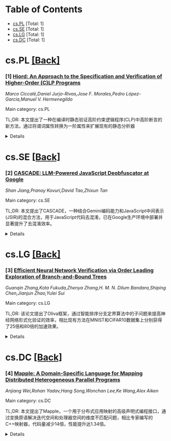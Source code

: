 <div id=toc></div>

# Table of Contents

- [cs.PL](#cs.PL) [Total: 1]
- [cs.SE](#cs.SE) [Total: 1]
- [cs.LG](#cs.LG) [Total: 1]
- [cs.DC](#cs.DC) [Total: 1]


<div id='cs.PL'></div>

# cs.PL [[Back]](#toc)

### [1] [Hiord: An Approach to the Specification and Verification of Higher-Order (C)LP Programs](https://arxiv.org/abs/2507.17233)
*Marco Ciccalè,Daniel Jurjo-Rivas,Jose F. Morales,Pedro López-García,Manuel V. Hermenegildo*

Main category: cs.PL

TL;DR: 本文提出了一种在编译时静态验证高阶约束逻辑程序(CLP)中高阶断言的新方法，通过将谓词属性转换为一阶属性来扩展现有的静态分析器


<details>
  <summary>Details</summary>
Motivation: 高阶程序中的断言可以描述高阶参数，虽然运行时验证已有研究，但编译时静态验证仍相对缺乏探索。现有的静态分析主要针对一阶断言，缺少处理高阶断言的有效方法

Method: 使用谓词属性(predicate properties)描述高阶参数，这是一种利用Ciao断言语言的特殊属性；细化这些属性的语法和语义；引入基于语义顺序关系的抽象准则来判断编译时对谓词属性的符合性；通过将谓词属性约简为一阶属性，使现有的基于抽象解释的静态分析器能够处理这些属性

Result: 开发了原型实现并在Ciao系统中通过多个示例进行了评估，证明了该方法的可行性和有效性。成功将高阶断言的静态验证问题转化为一阶问题，使现有工具可以处理

Conclusion: 提出的方法能够有效地在编译时静态验证高阶CLP程序中的高阶断言，通过谓词属性和约简技术，成功扩展了现有静态分析器的能力。该方法具有通用性，可适用于类似的程序验证场景

Abstract: Higher-order constructs enable more expressive and concise code by allowing
procedures to be parameterized by other procedures. Assertions allow expressing
partial program specifications, which can be verified either at compile time
(statically) or run time (dynamically). In higher-order programs, assertions
can also describe higher-order arguments. While in the context of (C)LP,
run-time verification of higher-order assertions has received some attention,
compile-time verification remains relatively unexplored. We propose a novel
approach for statically verifying higher-order (C)LP programs with higher-order
assertions. Although we use the Ciao assertion language for illustration, our
approach is quite general and we believe is applicable to similar contexts.
Higher-order arguments are described using predicate properties -- a special
kind of property which exploits the (Ciao) assertion language. We refine the
syntax and semantics of these properties and introduce an abstract criterion to
determine conformance to a predicate property at compile time, based on a
semantic order relation comparing the predicate property with the predicate
assertions. We then show how to handle these properties using an abstract
interpretation-based static analyzer for programs with first-order assertions
by reducing predicate properties to first-order properties. Finally, we report
on a prototype implementation and evaluate it through various examples within
the Ciao system.

</details>


<div id='cs.SE'></div>

# cs.SE [[Back]](#toc)

### [2] [CASCADE: LLM-Powered JavaScript Deobfuscator at Google](https://arxiv.org/abs/2507.17691)
*Shan Jiang,Pranoy Kovuri,David Tao,Zhixun Tan*

Main category: cs.SE

TL;DR: 本文提出了CASCADE，一种结合Gemini编码能力和JavaScript中间表示(JSIR)的混合方法，用于JavaScript代码去混淆，已在Google生产环境中部署并显著提升了去混淆效率。


<details>
  <summary>Details</summary>
Motivation: JavaScript混淆技术广泛存在，严重阻碍了代码理解和分析，对软件测试、静态分析和恶意软件检测造成重大挑战。现有的静态和动态去混淆技术存在局限性，需要大量硬编码规则，缺乏可靠性和灵活性。

Method: 提出CASCADE混合方法，结合Gemini的高级编码能力和编译器中间表示(IR)的确定性转换能力，特别是JavaScript IR(JSIR)。使用Gemini识别关键前导函数(最常见混淆技术的基础组件)，然后利用JSIR进行后续代码转换。

Result: CASCADE能够有效恢复语义元素(如原始字符串和API名称)，揭示原始程序行为。该方法克服了现有静态和动态去混淆技术的局限性，消除了数百到数千条硬编码规则，同时实现了可靠性和灵活性。已在Google生产环境中部署。

Conclusion: CASCADE在JavaScript去混淆方面取得了实质性改进，显著提高了去混淆效率，减少了逆向工程工作量。这种混合方法为解决JavaScript混淆问题提供了一个可靠且灵活的解决方案。

Abstract: Software obfuscation, particularly prevalent in JavaScript, hinders code
comprehension and analysis, posing significant challenges to software testing,
static analysis, and malware detection. This paper introduces CASCADE, a novel
hybrid approach that integrates the advanced coding capabilities of Gemini with
the deterministic transformation capabilities of a compiler Intermediate
Representation (IR), specifically JavaScript IR (JSIR). By employing Gemini to
identify critical prelude functions, the foundational components underlying the
most prevalent obfuscation techniques, and leveraging JSIR for subsequent code
transformations, CASCADE effectively recovers semantic elements like original
strings and API names, and reveals original program behaviors. This method
overcomes limitations of existing static and dynamic deobfuscation techniques,
eliminating hundreds to thousands of hardcoded rules while achieving
reliability and flexibility. CASCADE is already deployed in Google's production
environment, demonstrating substantial improvements in JavaScript deobfuscation
efficiency and reducing reverse engineering efforts.

</details>


<div id='cs.LG'></div>

# cs.LG [[Back]](#toc)

### [3] [Efficient Neural Network Verification via Order Leading Exploration of Branch-and-Bound Trees](https://arxiv.org/abs/2507.17453)
*Guanqin Zhang,Kota Fukuda,Zhenya Zhang,H. M. N. Dilum Bandara,Shiping Chen,Jianjun Zhao,Yulei Sui*

Main category: cs.LG

TL;DR: 该论文提出了Oliva框架，通过智能排序分支定界算法中的子问题来提高神经网络形式化验证的效率，相比现有方法在MNIST和CIFAR10数据集上分别获得了25倍和80倍的加速效果。


<details>
  <summary>Details</summary>
Motivation: 现有的分支定界（BaB）神经网络验证方法虽然能识别需要分割的子问题，但采用朴素的"先来先服务"策略探索子问题空间，导致验证效率低下，难以快速得出验证结论。

Method: 引入了一个基于子问题包含反例可能性的排序机制，提出Oliva验证框架，优先探索更可能找到反例的子问题。框架包含两个变体：Oliva^GR（贪心策略，总是优先选择最可能找到反例的子问题）和Oliva^SA（基于模拟退火的平衡策略，从探索逐渐转向利用以定位全局最优子问题）。

Result: 在涵盖5个模型、690个验证问题的MNIST和CIFAR10数据集上进行实验评估，与最先进方法相比，Oliva在MNIST上实现了最高25倍的加速，在CIFAR10上实现了最高80倍的加速。

Conclusion: Oliva框架通过智能化的子问题排序策略有效提升了神经网络形式化验证的效率，即使在无法找到反例的情况下也不会导致性能下降，为神经网络安全验证提供了更高效的解决方案。

Abstract: The vulnerability of neural networks to adversarial perturbations has
necessitated formal verification techniques that can rigorously certify the
quality of neural networks. As the state-of-the-art, branch and bound (BaB) is
a "divide-and-conquer" strategy that applies off-the-shelf verifiers to
sub-problems for which they perform better. While BaB can identify the
sub-problems that are necessary to be split, it explores the space of these
sub-problems in a naive "first-come-first-serve" manner, thereby suffering from
an issue of inefficiency to reach a verification conclusion. To bridge this
gap, we introduce an order over different sub-problems produced by BaB,
concerning with their different likelihoods of containing counterexamples.
Based on this order, we propose a novel verification framework Oliva that
explores the sub-problem space by prioritizing those sub-problems that are more
likely to find counterexamples, in order to efficiently reach the conclusion of
the verification. Even if no counterexample can be found in any sub-problem, it
only changes the order of visiting different sub-problem and so will not lead
to a performance degradation. Specifically, Oliva has two variants, including
$Oliva^{GR}$, a greedy strategy that always prioritizes the sub-problems that
are more likely to find counterexamples, and $Oliva^{SA}$, a balanced strategy
inspired by simulated annealing that gradually shifts from exploration to
exploitation to locate the globally optimal sub-problems. We experimentally
evaluate the performance of Oliva on 690 verification problems spanning over 5
models with datasets MNIST and CIFAR10. Compared to the state-of-the-art
approaches, we demonstrate the speedup of Oliva for up to 25X in MNIST, and up
to 80X in CIFAR10.

</details>


<div id='cs.DC'></div>

# cs.DC [[Back]](#toc)

### [4] [Mapple: A Domain-Specific Language for Mapping Distributed Heterogeneous Parallel Programs](https://arxiv.org/abs/2507.17087)
*Anjiang Wei,Rohan Yadav,Hang Song,Wonchan Lee,Ke Wang,Alex Aiken*

Main category: cs.DC

TL;DR: 本文提出了Mapple，一个用于分布式应用映射的高级声明式编程接口，通过变换原语解决迭代空间和处理器空间的维度不匹配问题，相比专家编写的C++映射器，代码量减少14倍，性能提升达1.34倍。


<details>
  <summary>Details</summary>
Motivation: 现有的并行程序优化对于分布式异构系统仍然是一个复杂任务，通常需要大量代码修改。虽然基于任务的编程系统通过将性能决策与核心应用逻辑分离来提高模块化，但其映射接口往往过于底层，缺乏高级抽象。

Method: 引入Mapple，一个高级的声明式编程接口，用于映射分布式应用。Mapple提供变换原语来解决迭代空间和处理器空间之间的维度不匹配，包括关键的decompose原语来最小化通信量。在Legion运行时之上实现Mapple，将Mapple映射器翻译为底层C++接口。

Result: 在九个应用程序（包括六个矩阵乘法算法和三个科学计算工作负载）中进行评估，Mapple将映射器代码大小减少了14倍，相比专家编写的C++映射器实现了高达1.34倍的性能提升。decompose原语相比现有的维度解析启发式方法实现了高达1.83倍的改进。

Conclusion: Mapple简化了分布式应用高性能映射器的开发，通过提供高级声明式接口和有效的变换原语，既显著减少了代码复杂度，又提升了性能表现，证明了高级映射抽象的有效性。

Abstract: Optimizing parallel programs for distributed heterogeneous systems remains a
complex task, often requiring significant code modifications. Task-based
programming systems improve modularity by separating performance decisions from
core application logic, but their mapping interfaces are often too low-level.
In this work, we introduce Mapple, a high-level, declarative programming
interface for mapping distributed applications. Mapple provides transformation
primitives to resolve dimensionality mismatches between iteration and processor
spaces, including a key primitive, decompose, that helps minimize communication
volume. We implement Mapple on top of the Legion runtime by translating Mapple
mappers into its low-level C++ interface. Across nine applications, including
six matrix multiplication algorithms and three scientific computing workloads,
Mapple reduces mapper code size by 14X and enables performance improvements of
up to 1.34X over expert-written C++ mappers. In addition, the decompose
primitive achieves up to 1.83X improvement over existing
dimensionality-resolution heuristics. These results demonstrate that Mapple
simplifies the development of high-performance mappers for distributed
applications.

</details>
